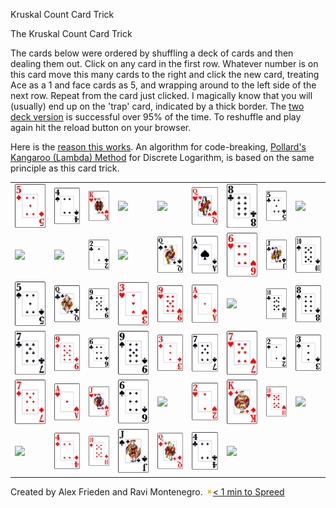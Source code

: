 Kruskal Count Card Trick

The Kruskal Count Card Trick

The cards below were ordered by shuffling a deck of cards and then dealing them out. Click on any card in the first row. Whatever number is on this card move this many cards to the right and click the new card, treating Ace as a 1 and face cards as 5, and wrapping around to the left side of the next row. Repeat from the card just clicked. I magically know that you will (usually) end up on the 'trap' card, indicated by a thick border. The [two deck version](http://faculty.uml.edu/rmontenegro/research/kruskal_count/kruskal2.html) is successful over 95% of the time. To reshuffle and play again hit the reload button on your browser.

Here is the [reason this works](http://faculty.uml.edu/rmontenegro/research/kruskal_count/index.html). An algorithm for code-breaking, [Pollard's Kangaroo (Lambda) Method](http://faculty.uml.edu/rmontenegro/research/kruskal_count/kangaroo.html) for Discrete Logarithm, is based on the same principle as this card trick.

|     |     |     |     |     |     |     |     |     |
| --- | --- | --- | --- | --- | --- | --- | --- | --- |
| ![](../_resources/41e09bc8fe7fbf3beb254436f251b808.png) | ![](../_resources/aa5f934f7b45093c18153e93a7487e8c.png) | ![](../_resources/5f72e807224fd7d078a193066055d306.png) | ![](:/4101c5171f6be1fafa7747b32c8bcf16) | ![](:/01b130824c5881373a853057b66b47e1) | ![](../_resources/90fb9c2045699783ab46fc7886b8b17c.png) | ![](../_resources/8e15fc66e24e6dae6bcbb01b786288c4.png) | ![](../_resources/db9a48eae721079f1d03f010effd6fe7.png) | ![](:/ae63ef4305ffbaa1dc3d5cc2aee60492) |
| ![](:/b83523a918e728328eee02d44422a232) | ![](:/5c706ef389d6e33d0baa60e049eef826) | ![](../_resources/7ac8654e11849de70328d6c8f39907ae.png) | ![](:/85ce5d9bb256a5bb94ee7e88a797aac8) | ![](../_resources/76372613d302267b2dde739d96c989cc.png) | ![](../_resources/2abf81e0d3ab27b75982adb12fe2dfcd.png) | ![](../_resources/3681590deefc7dbe8230eff8d2d42947.png) | ![](../_resources/20d6cfbf82ef0d21c5124399dbdd0f54.png) | ![](../_resources/e0345322636ad2ab00440ecf924742fc.png) |
| ![](../_resources/c8abcac003e50fd37ad2c0d4b862cafc.png) | ![](../_resources/f53ee1a929448a70418852e40fe89360.png) | ![](../_resources/8a2946e4cd6659fa2c22d2c9019016f5.png) | ![](../_resources/c7fc4a4c89836dc4c6d70e3aab941b36.png) | ![](../_resources/87b8975815d1923d70ba2bf338032158.png) | ![](../_resources/8fab45ec9f39e079f4de2c1eccec84d1.png) | ![](:/fee6e886186d6e23619636012b530fd2) | ![](../_resources/29317cafa87c20a1329d81d9659372c1.png) | ![](../_resources/a6ff6b366a48c3bbf9f73eac7c0be10e.png) |
| ![](../_resources/cc6c9bc8189bb88af534166a5124ab36.png) | ![](../_resources/45e2531773dc9189f7ea78fdbe88892f.png) | ![](../_resources/180dd4479ec1f8a3e52767558b8c1ed2.png) | ![](../_resources/34a56a74f33c1e63f273a24c270de5bb.png) | ![](../_resources/3db2b3804ac6e30b1a2a6c59ae83c4a9.png) | ![](../_resources/38948170e1f18556e172a411ebf70dfb.png) | ![](../_resources/a47a1beed01ba7274f1b679b05d34782.png) | ![](../_resources/e7dd1de34349ed1cc34a93cdd24f5c03.png) | ![](../_resources/e73a08b83fb0a67c2ea950db63ba8a80.png) |
| ![](../_resources/dc195332e45b07b843ac14e601b89624.png) | ![](../_resources/3b8ab3b439bd59410bec7912bd7e8622.png) | ![](../_resources/044c0201df5cd8a29cf5287fa427c60d.png) | ![](../_resources/b6b0a85c827da0a181dc7d170336689c.png) | ![](:/0596c5c52b86c5b3faf622b1cb7aa586) | ![](../_resources/790eaac4935d23c5877f49c3ecf3b109.png) | ![](../_resources/26c2000f3bb588d20928ab72f3e593c2.png) | ![](../_resources/ccfb0c22e7fa047fa21d0602bda7a9b9.png) | ![](:/7cbb5fdff1e47f7b024778da0cfb510c) |
| ![](:/016940f96c3dec5ec598acc325a807fe) | ![](../_resources/d4ef936ae9bcbd6803f4bd4ca24ab1af.png) | ![](../_resources/e3a7424e3901fdc31cfde36cb5bb823e.png) | ![](../_resources/9b6e1f60816695bd440eba41c87bc1bb.png) | ![](../_resources/90efd9bab2138bbcad6f966527f4009d.png) | ![](../_resources/625400dc000c3e276b2d8b110035a269.png) | ![](:/df2276d3536e8a2a725d24fd9f40c1c7) |

Created by Alex Frieden and Ravi Montenegro.
![close_icon.png](../_resources/84fc025b2e6ece6f37cfbf5a8c7b496d.png)[< 1 min to Spreed]()